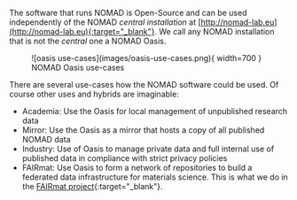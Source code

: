 The software that runs NOMAD is Open-Source and can be used independently of the NOMAD
*central installation* at [http://nomad-lab.eu](http://nomad-lab.eu){:target="_blank"}.
We call any NOMAD installation that is not the *central* one a NOMAD Oasis.

<figure markdown>
  ![oasis use-cases](images/oasis-use-cases.png){ width=700 }
  <figcaption>NOMAD Oasis use-cases</figcaption>
</figure>

There are several use-cases how the NOMAD software could be used. Of course other
uses and hybrids are imaginable:

- Academia: Use the Oasis for local management of unpublished research data
- Mirror: Use the Oasis as a mirror that hosts a copy of all published NOMAD data
- Industry: Use of Oasis to manage private data and full internal use of published data in compliance with strict privacy policies
- FAIRmat: Use Oasis to form a network of repositories to build a federated data infrastructure
for materials science.
This is what we do in the [FAIRmat project](https://www.fair-di.eu/fairmat/consortium){:target="_blank"}.

